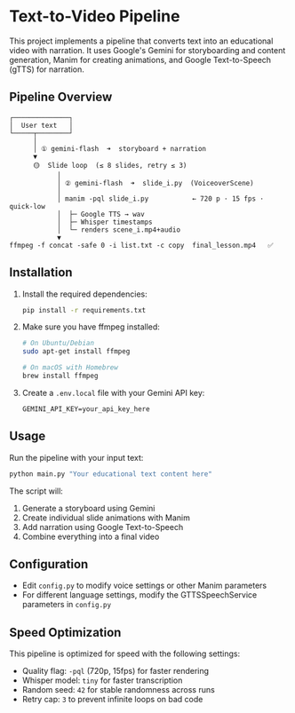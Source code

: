 # Text-to-Video Pipeline

This project implements a pipeline that converts text into an educational video with narration. It uses Google's Gemini for storyboarding and content generation, Manim for creating animations, and Google Text-to-Speech (gTTS) for narration.

## Pipeline Overview

```
┌──────────────┐
│  User text   │
└─────┬────────┘
      │
      │ ① gemini-flash  ➜  storyboard + narration
      ▼
      🟡  Slide loop  (≤ 8 slides, retry ≤ 3)
            │
            │ ② gemini-flash  ➜  slide_i.py  (VoiceoverScene)
            │
            │ manim -pql slide_i.py           ← 720 p · 15 fps · quick-low
            │  ├─ Google TTS → wav
            │  ├─ Whisper timestamps
            │  └─ renders scene_i.mp4+audio
            ▼
ffmpeg -f concat -safe 0 -i list.txt -c copy  final_lesson.mp4   ✅
```

## Installation

1. Install the required dependencies:
   ```bash
   pip install -r requirements.txt
   ```

2. Make sure you have ffmpeg installed:
   ```bash
   # On Ubuntu/Debian
   sudo apt-get install ffmpeg
   
   # On macOS with Homebrew
   brew install ffmpeg
   ```

3. Create a `.env.local` file with your Gemini API key:
   ```
   GEMINI_API_KEY=your_api_key_here
   ```

## Usage

Run the pipeline with your input text:

```bash
python main.py "Your educational text content here"
```

The script will:
1. Generate a storyboard using Gemini
2. Create individual slide animations with Manim
3. Add narration using Google Text-to-Speech
4. Combine everything into a final video

## Configuration

- Edit `config.py` to modify voice settings or other Manim parameters
- For different language settings, modify the GTTSSpeechService parameters in `config.py`

## Speed Optimization

This pipeline is optimized for speed with the following settings:
- Quality flag: `-pql` (720p, 15fps) for faster rendering
- Whisper model: `tiny` for faster transcription
- Random seed: `42` for stable randomness across runs
- Retry cap: `3` to prevent infinite loops on bad code
